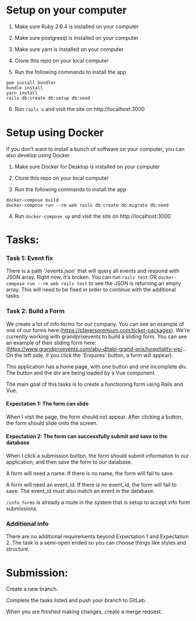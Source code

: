 # Setup on your computer

1. Make sure Ruby 2.6.4 is installed on your computer
2. Make sure postgresql is installed on your computer
3. Make sure yarn is installed on your computer

4. Clone this repo on your local computer

5. Run the following commands to install the app
```
gem install bundler
bundle install
yarn install
rails db:create db:setup db:seed
```

6. Run `rails s` and visit the site on http://localhost:3000


# Setup using Docker

If you don't want to install a bunch of software on your computer, you can also develop using Docker

1. Make sure Docker for Desktop is installed on your computer

2. Clone this repo on your local computer

3. Run the following commands to install the app

```
docker-compose build
docker-compose run --rm web rails db:create db:migrate db:seed
```

4. Run `docker-compose up` and visit the site on http://localhost:3000


# Tasks:

### Task 1: Event fix
There is a path '/events.json' that will query all events and respond with JSON array. Right now, it's broken. You can run `rails test` OR `docker-compose run --rm web rails test` to see the JSON is returning an empty array.  This will need to be fixed in order to continue with the additional tasks.

### Task 2: Build a Form
We create a lot of info forms for our company. You can see an example of one of our forms here:(https://playerspremium.com/ticket-packages). We're currently working with grandprixevents to build a sliding form. You can see an example of their sliding form here: (https://www.grandprixevents.com/abu-dhabi-grand-prix/hospitality-vip/... On the left side, if you click the 'Enquires' button, a form will appear).

This application has a home page, with one button and one incomplete div. The button and the div are being loaded by a Vue component.

The main goal of this tasks is to create a functioning form using Rails and Vue.

#### Expectation 1: The form can slide
When I visit the page, the form should not appear. After clicking a button, the form should slide onto the screen.

#### Expectation 2: The form can successfully submit and save to the database
When I click a submission button, the form should submit information to our application, and then save the form to our database.

A form will need a name. If there is no name, the form will fail to save.  

A form will need an event_id.  If there is no event_id, the form will fail to save. The event_id must also match an event in the database.

`/info_forms` is already a route in the system that is setup to accept info form submissions.

### Additional info
There are no additional requirements beyond Expectation 1 and Expectation 2.  The task is a semi-open ended so you can choose things like styles and structure.

# Submission:
Create a new branch.

Complete the tasks listed and push your branch to GitLab.  

When you are finished making changes, create a merge request.
